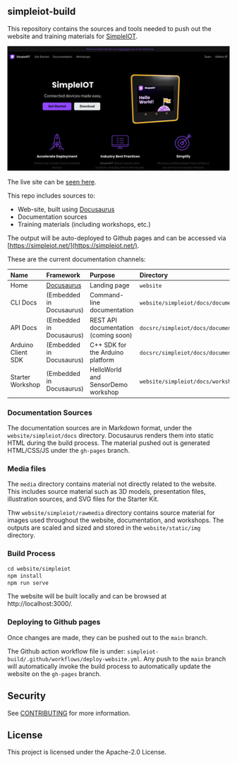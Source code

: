 ## simpleiot-build

This repository contains the sources and tools needed to push out the website and training materials for [SimpleIOT](https://github.com/awslabs/simpleiot).

![Website](media/launch_webpage.png)

The live site can be [seen here](https://awslabs.github.io/simpleiot-build/).

This repo includes sources to:

- Web-site, built using [Docusaurus](https://docusaurus.io/)
- Documentation sources
- Training materials (including workshops, etc.)

The output will be auto-deployed to Github pages and can be accessed via [https://simpleiot.net/](https://simpleiot.net/).

These are the current documentation channels:

| Name               | Framework                            | Purpose                              | Directory                                      |
|:-------------------|:-------------------------------------|:-------------------------------------|:-----------------------------------------------|
| Home               | [Docusaurus](https://docusaurus.io/) | Landing page                         | `website`                                      |
| CLI Docs           | (Embedded in Docusaurus)             | Command-line documentation           | `website/simpleiot/docs/documentation/cli`     |
| API Docs           | (Embedded in Docusaurus)             | REST API documentation (coming soon) | `docsrc/simpleiot/docs/documentation/api`      |
| Arduino Client SDK | (Embedded in Docusaurus)             | C++ SDK for the Arduino platform     | `docsrc/simpleiot/docs/documentation/sdk`      |
| Starter Workshop   | (Embedded in Docusaurus)             | HelloWorld and SensorDemo workshop   | `website/simpleiot/docs/workshops/starter`     |

### Documentation Sources

The documentation sources are in Markdown format, under the `website/simpleiot/docs` directory. Docusaurus renders them into static HTML during the build process. The material pushed out is generated HTML/CSS/JS under the `gh-pages` branch.


### Media files

The `media` directory contains material not directly related to the website. This includes source material such as 3D models, presentation files, illustration sources, and SVG files for the Starter Kit.

Thw `website/simpleiot/rawmedia` directory contains source material for images used throughout the website, documentation, and workshops. The outputs are scaled and sized and stored in the `website/static/img` directory.

### Build Process

```
cd website/simpleiot
npm install
npm run serve
```

The website will be built locally and can be browsed at http://localhost:3000/.


### Deploying to Github pages

Once changes are made, they can be pushed out to the `main` branch.

The Github action workflow file is under: `simpleiot-build/.github/workflows/deploy-website.yml`. Any push to the `main` branch will automatically invoke the build process to automatically update the website on the `gh-pages` branch.

## Security

See [CONTRIBUTING](CONTRIBUTING.md#security-issue-notifications) for more information.

## License

This project is licensed under the Apache-2.0 License.
